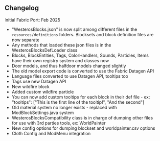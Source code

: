 ## Changelog

Initial Fabric Port: Feb 2025

- "WesterosBlocks.json" is now split among different files in the `resources/definitions` folders. Blocksets and block
  definition files are now separate
- Any methods that loaded these json files is in the WesterosBlocksDefLoader class
- Blocks, BlockEntities, Tags, ColorHandlers, Sounds, Particles, Items have their own registry system and classes now
- Door models, and thus halfdoor models changed slightly
- The old model export code is converted to use the Fabric Datagen API
- Language files converted to use Datagen API, tooltips too
- Tags use new Datagen API
- New wildfire block
- Added custom wildfire particle
- You can now add custom tooltips for each block in their def file -
  ex: "tooltips": ["This is the first line of the tooltip!", "And the second"]
- Old material system no longer exists - replaced with ModBlockSettings.java system
- WesterosBlocksCompatibility class is in charge of dumping other files for use with 3rd parties tools, ex: WorldPainter
- New config options for dumping blockset and worldpainter.csv options
- Cloth Config and ModMenu integration